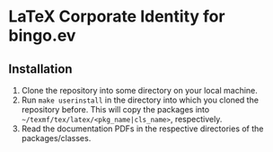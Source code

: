 LaTeX Corporate Identity for bingo.ev
=====================================

Installation
------------

1. Clone the repository into some directory on your local machine.
2. Run `make userinstall` in the directory into which you cloned the repository before.
	This will copy the packages into `~/texmf/tex/latex/<pkg_name|cls_name>`, respectively.
3. Read the documentation PDFs in the respective directories of the packages/classes.
